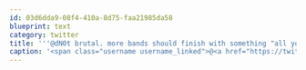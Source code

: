 ```yaml
---
id: 03d6dda9-08f4-410a-8d75-faa21985da58
blueprint: text
category: twitter
title: '''@dN0t brutal. more bands should finish with something "all your base"-related, don''t ya think?'
caption: '<span class="username username_linked">@<a href="https://twitter.com/dN0t" title="Rob Spectre">dN0t</a></span> brutal. more bands should finish with something "all your base"-related, don''t ya think?'
---
```

